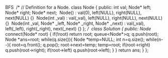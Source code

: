 BFS
​
/*
// Definition for a Node.
class Node {
public:
int val;
Node* left;
Node* right;
Node* next;
​
Node() : val(0), left(NULL), right(NULL), next(NULL) {}
​
Node(int _val) : val(_val), left(NULL), right(NULL), next(NULL) {}
​
Node(int _val, Node* _left, Node* _right, Node* _next)
: val(_val), left(_left), right(_right), next(_next) {}
};
*/
​
class Solution {
public:
Node* connect(Node* root) {
if(!root) return root;
queue<Node*>q;
q.push(root);
Node *ans=root;
while(q.size()){
Node *temp=NULL;
int n=q.size();
while(n--){
root=q.front();
q.pop();
root->next=temp;
temp=root;
if(root->right) q.push(root->right);
if(root->left) q.push(root->left);
}
}
return ans;
}
};